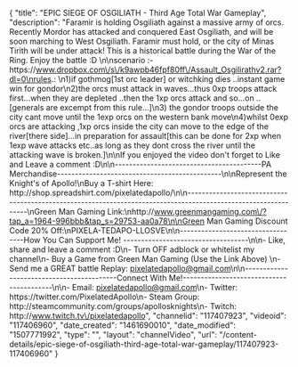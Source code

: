{
    "title": "EPIC SIEGE OF OSGILIATH - Third Age Total War Gameplay",
    "description": "Faramir is holding Osgiliath against a massive army of orcs.  Recently Mordor has attacked and conquered East Osgiliath, and will be soon marching to West Osgiliath.  Faramir must hold, or the city of Minas Tirith will be under attack!  This is a historical battle during the War of the Ring.  Enjoy the battle :D \n\nscenario :- https:\/\/www.dropbox.com\/s\/k9awpb46fpf80ff\/Assault_Osgilirathv2.rar?dl=0\nrules.: \n1)if gothmog[1st orc leader] or witchking dies ..instant game win for gondor\n2)the orcs must attack in waves...thus 0xp troops attack first...when they are depleted ..then the 1xp orcs attack and so...on ..[generals are excempt from this rule...]\n3) the gondor troops outside the city cant move until the 1exp orcs on the western bank move\n4)whilst 0exp orcs are attacking ,1xp orcs inside the city can move to the edge of the river[there side]...in preparation for assault[this can be done for 2xp when 1exp wave attacks etc..as long as they dont cross the river until the attacking wave is broken.]\n\nIf you enjoyed the video don't forget to Like and Leave a comment :D\n\n-----------------------------------------PA Merchandise----------------------------------------------\n\nRepresent the Knight's of Apollo!\nBuy a T-shirt Here: http:\/\/shop.spreadshirt.com\/pixelatedapollo\/\n\n---------------------------------------------------------------------------------------------------------------\nGreen Man Gaming Link:\nhttp:\/\/www.greenmangaming.com\/?tap_a=1964-996bbb&tap_s=29753-aa0a78\n\nGreen Man Gaming Discount Code 20% Off:\nPIXELA-TEDAPO-LLOSVE\n\n----------------------------------How You Can Support Me! -----------------------------------\n\n- Like, share and leave a comment :D\n- Turn OFF adblock or whitelist my channel\n- Buy a Game from Green Man Gaming (Use the Link Above) \n- Send me a GREAT battle Replay: pixelatedapollo@gmail.com\n\n------------------------------------------Connect With Me!-----------------------------------------\n\n- Email: pixelatedapollo@gmail.com\n- Twitter: https:\/\/twitter.com\/PixelatedApollo\n- Steam Group:  http:\/\/steamcommunity.com\/groups\/apollosknights\n- Twitch: http:\/\/www.twitch.tv\/pixelatedapollo",
    "channelid": "117407923",
    "videoid": "117406960",
    "date_created": "1461690010",
    "date_modified": "1507771992",
    "type": "",
    "layout": "channelVideo",
    "url": "\/content-details\/epic-siege-of-osgiliath-third-age-total-war-gameplay\/117407923-117406960"
}
